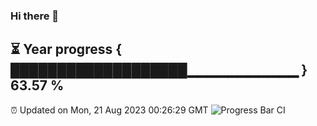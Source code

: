### Hi there 👋
⏳ Year progress { ███████████████████▁▁▁▁▁▁▁▁▁▁▁ } 63.57 %
---
⏰ Updated on Mon, 21 Aug 2023 00:26:29 GMT
![Progress Bar CI](https://github.com/Moyi321/Moyi321/workflows/Progress%20Bar%20CI/badge.svg)
